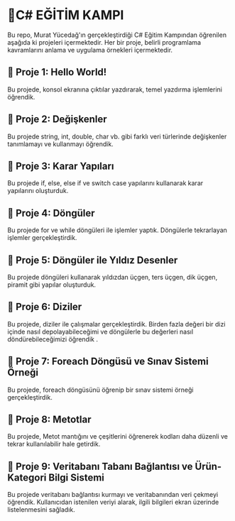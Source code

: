 <h1>🧷C# EĞİTİM KAMPI</h1>
Bu repo, Murat Yücedağ'ın gerçekleştirdiği C# Eğitim Kampından öğrenilen aşağıda ki projeleri içermektedir. Her bir proje, belirli programlama kavramlarını anlama ve uygulama örnekleri içermektedir. 

## 📌 Proje 1: Hello World!
Bu projede, konsol ekranına çıktılar yazdırarak, temel yazdırma işlemlerini öğrendik.

## 📌 Proje 2: Değişkenler
Bu projede  string, int, double, char vb. gibi farklı veri türlerinde değişkenler tanımlamayı ve kullanmayı öğrendik. 

## 📌 Proje 3:  Karar Yapıları
Bu projede  if, else, else if ve switch case yapılarını kullanarak karar yapılarını oluşturduk.

## 📌 Proje 4: Döngüler 
Bu projede for ve while döngüleri ile işlemler yaptık. Döngülerle tekrarlayan işlemler gerçekleştirdik.

## 📌 Proje 5: Döngüler ile Yıldız Desenler
Bu projede döngüleri kullanarak yıldızdan üçgen, ters üçgen, dik üçgen, piramit gibi yapılar oluşturduk.

## 📌 Proje 6:  Diziler
Bu projede, diziler ile çalışmalar gerçekleştirdik. Birden fazla değeri bir dizi içinde nasıl depolayabileceğimi ve döngülerle bu değerleri nasıl döndürebileceğimizi öğrendik .

## 📌 Proje 7: Foreach Döngüsü ve Sınav Sistemi Örneği
Bu projede, foreach döngüsünü öğrenip bir sınav sistemi örneği gerçekleştirdik.

## 📌 Proje 8: Metotlar 
Bu projede, Metot mantığını ve çeşitlerini öğrenerek kodları daha düzenli ve tekrar kullanılabilir hale getirdik.

## 📌 Proje 9: Veritabanı Tabanı Bağlantısı ve Ürün-Kategori Bilgi Sistemi
Bu projede veritabanı bağlantısı kurmayı ve veritabanından veri çekmeyi öğrendik. Kullanıcıdan istenilen veriyi alarak, ilgili bilgileri ekran üzerinde listelenmesini sağladık. 
